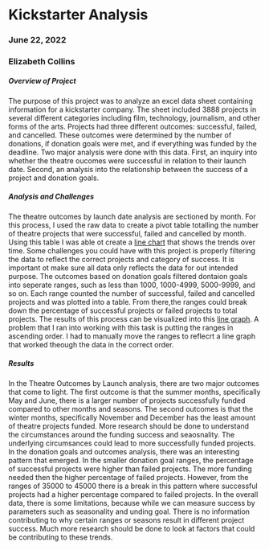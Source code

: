 # Kickstarter Analysis
### June 22, 2022
### Elizabeth Collins


##### **Overview of Project**
The purpose of this project was to analyze an excel data sheet containing information for a kickstarter company. The sheet included 3888 projects in several different categories including film, technology, journalism, and other forms of the arts. Projects had three different outcomes: successful, failed, and cancelled. These outcomes were determined by the number of donations, if donation goals were met, and if everything was funded by the deadline. Two major analysis were done with this data. First, an inquiry into whether the theatre oucomes were successful in relation to their launch date. Second, an analysis into the relationship between the success of a project and donation goals. 

##### **Analysis and Challenges**
The theatre outcomes by launch date analysis are sectioned by month. For this process, I used the raw data to create a pivot table totalling the number of theatre projects that were successful, failed and cancelled by month. Using this table I was able ot create a [line chart](https://github.com/encollin94/kickstarter-analysis/blob/main/Theater_Outcomes_vs_Launch.png) that shows the trends over time.  Some challenges you could have with this project is properly filtering the data to reflect the correct projects and category of success. It is important ot make sure all data only reflects the data for out intended purpose. The outcomes based on donation goals filtered dontaion goals into seperate ranges, such as less than 1000, 1000-4999, 5000-9999, and so on. Each range counted the number of successful, failed and cancelled projects and was plotted into a table. From there,the ranges could break down the percentage of successful projects or failed projects to total projects. The results of this process can be visualized into this [line graph](https://github.com/encollin94/kickstarter-analysis/blob/main/Outcomes_vs_Goals.png). A problem that I ran into working with this task is putting the ranges in ascending order. I had to manually move the ranges to reflecrt a line graph that worked theough the data in the correct order. 

##### **Results**
In the Theatre Outcomes by Launch analysis, there are two major outcomes that come to light. The first outcome is that the summer months, specifically May and June, there is a larger number of projects successfully funded compared to other months and seasons. The second outcomes is that the winter months, specifically November and December has the least amount of theatre projects funded. More research should be done to understand the circumstances around the funding success and seaosnality. The underlying circumsances could lead to more successfully funded projects.  In the donation goals and outcomes analysis, there was an interesting pattern that emerged. In the smaller donation goal ranges, the percentage of successful projects were higher than failed projects. The more funding needed then the higher percentage of failed projects. However, from the ranges of 35000 to 45000 there is a break in this pattern where successful projects had a higher percentage compared to failed projects. 
In the overall data, there is some limitations, because while we can measure success by parameters such as seasonality and  unding goal. There is no information contributing to why certain ranges or seasons result in different project success. Much more research should be done to look at factors that could be contributing to these trends. 
